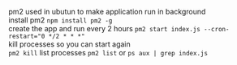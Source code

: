 pm2 used in ubutun to make application run in background <br>
install pm2
```npm install pm2 -g```<br>
create the app and run every 2 hours
```pm2 start index.js --cron-restart="0 */2 * * *"```<br>
kill processes so you can start again<br>
```pm2 kill```
list processes
```pm2 list``` or ```ps aux | grep index.js```
